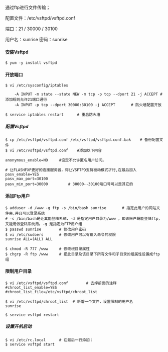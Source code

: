 通过ftp进行文件传输；

配置文件：/etc/vsftpd/vsftpd.conf

端口：21 / 30000 / 30100

用户名：sunrise 	密码：sunrise

#### 安装Vsftpd

```shell
$ yum -y install vsftpd
```

#### 开放端口

```shell
$ vi /etc/sysconfig/iptables

    -A INPUT -m state --state NEW -m tcp -p tcp --dport 21 -j ACCEPT # 添加规则允许21端口通行
    -A INPUT -p tcp --dport 30000:30100 -j ACCEPT		# 防火墙配置开放

$ service iptables restart		# 重启防火墙
```

##### 配置Vsftpd

```shell
$ cp /etc/vsftpd/vsftpd.conf /etc/vsftpd/vsftpd.conf.bak	# 备份配置文件
$ vi /etc/vsftpd/vsftpd.conf	#添加以下内容

anonymous_enable=NO		#设定不允许匿名用户访问。

# 让FLASHFXP更好的连接服务器，得让VSFTPD支持被动模式才行,在最后加入
pasv_enable=YES
pasv_max_port=30100
pasv_min_port=30000			# 30000--30100端口号可以是其它的
```

#### 添加Ftp用户

```shell
$ adduser -d /www -g ftp -s /bin/bash sunrise		# 指定此用户的网站文件夹,并且可以登录系统
# -s /bin/bash是让其能登陆系统，-d 是指定用户目录为/www ，即该账户既能登陆ftp，又能用做登陆系统用。-g 是指定为FTP用户组
$ passwd sunrise		# 修改用户密码
$ vi /etc/sudoers		# 修改用户可以有输入命令的权限
sunrise ALL=(ALL) ALL

$ chmod -R 777 /www		# 修改根目录属性
$ chgrp -R ftp /www		# 把此目录及该目录下所有文件和子目录的组属性设置成ftp组
```

#### 限制用户目录

```shell
$ vi /etc/vsftpd/vsftpd.conf		# 去掉前面的注释
#chroot_list_enable=YES
#chroot_list_file=/etc/vsftpd/chroot_list

$ vi /etc/vsftpd/chroot_list  # 新增一个文件，设置限制的用户名
sunrise

$ service vsftpd restart
```

##### 设置开机启动

```shell
$ vi /etc/rc.local 		# 在最后一行添加：
$ service vsftpd start
```